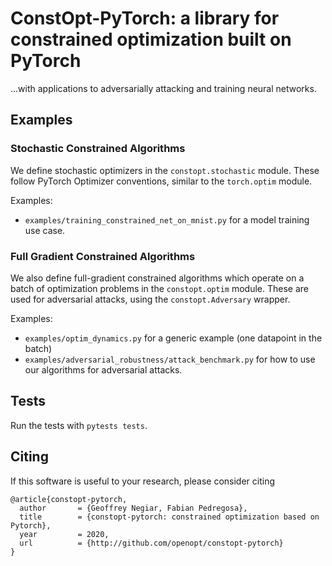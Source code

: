 # ConstOpt-PyTorch: a library for constrained optimization built on PyTorch
 ...with applications to adversarially attacking and training neural networks.

## Examples

### Stochastic Constrained Algorithms
We define stochastic optimizers in the `constopt.stochastic` module. These follow PyTorch Optimizer conventions, similar to the `torch.optim` module.

Examples:
- `examples/training_constrained_net_on_mnist.py` for a model training use case.

### Full Gradient Constrained Algorithms

We also define full-gradient constrained algorithms which operate on a batch of optimization problems in the `constopt.optim` module. These are used for adversarial attacks, using the `constopt.Adversary` wrapper.

Examples:

- `examples/optim_dynamics.py` for a generic example (one datapoint in the batch)
- `examples/adversarial_robustness/attack_benchmark.py` for how to use our algorithms for adversarial attacks. 

## Tests

Run the tests with `pytests tests`.

## Citing

If this software is useful to your research, please consider citing
```
@article{constopt-pytorch,
  author       = {Geoffrey Negiar, Fabian Pedregosa},
  title        = {constopt-pytorch: constrained optimization based on Pytorch},
  year         = 2020,
  url          = {http://github.com/openopt/constopt-pytorch}
}
```
